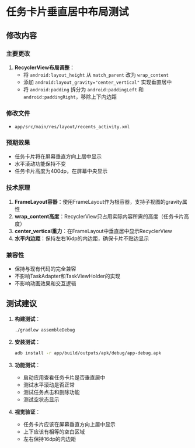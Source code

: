 # 任务卡片垂直居中布局测试

## 修改内容

### 主要更改
1. **RecyclerView布局调整**：
   - 将 `android:layout_height` 从 `match_parent` 改为 `wrap_content`
   - 添加 `android:layout_gravity="center_vertical"` 实现垂直居中
   - 将 `android:padding` 拆分为 `android:paddingLeft` 和 `android:paddingRight`，移除上下内边距

### 修改文件
- `app/src/main/res/layout/recents_activity.xml`

### 预期效果
- 任务卡片将在屏幕垂直方向上居中显示
- 水平滚动功能保持不变
- 任务卡片高度为400dp，在屏幕中央显示

### 技术原理
1. **FrameLayout容器**：使用FrameLayout作为根容器，支持子视图的gravity属性
2. **wrap_content高度**：RecyclerView只占用实际内容所需的高度（任务卡片高度）
3. **center_vertical重力**：在FrameLayout中垂直居中显示RecyclerView
4. **水平内边距**：保持左右16dp的内边距，确保卡片不贴边显示

### 兼容性
- 保持与现有代码的完全兼容
- 不影响TaskAdapter和TaskViewHolder的实现
- 不影响动画效果和交互逻辑

## 测试建议

1. **构建测试**：
   ```bash
   ./gradlew assembleDebug
   ```

2. **安装测试**：
   ```bash
   adb install -r app/build/outputs/apk/debug/app-debug.apk
   ```

3. **功能测试**：
   - 启动应用查看任务卡片是否垂直居中
   - 测试水平滚动是否正常
   - 测试任务点击和删除功能
   - 测试空状态显示

4. **视觉验证**：
   - 任务卡片应该在屏幕垂直方向上居中显示
   - 上下应该有相等的空白区域
   - 左右保持16dp的内边距